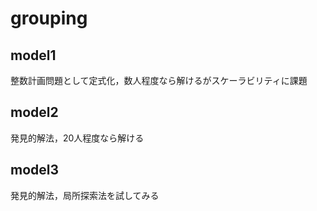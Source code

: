 # grouping

## model1
整数計画問題として定式化，数人程度なら解けるがスケーラビリティに課題

## model2
発見的解法，20人程度なら解ける

## model3
発見的解法，局所探索法を試してみる